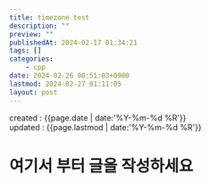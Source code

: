 ```yaml
---
title: timezone test
description: ""
preview: ""
publishedAt: 2024-02-17 01:34:21
tags: []
categories:
    - cpp
date: 2024-02-26 00:51:03+0900
lastmod: 2024-02-27 01:11:05
layout: post
---
```


created : {{page.date | date:'%Y-%m-%d %R'}}  
updated : {{page.lastmod | date:'%Y-%m-%d %R'}}

# 여기서 부터 글을 작성하세요







